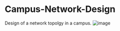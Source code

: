 # Campus-Network-Design
Design of a network topolgy in a campus.
![image](https://user-images.githubusercontent.com/54330168/119874212-0145d580-bf43-11eb-93e7-2fd6e1fb826b.png)
